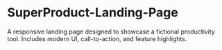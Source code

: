# SuperProduct-Landing-Page
 A responsive landing page designed to showcase a fictional productivity tool. Includes modern UI, call-to-action, and feature highlights.
